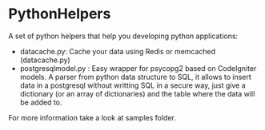 PythonHelpers
=============

A set of python helpers that help you developing python applications:

- datacache.py: Cache your data using Redis or memcached (datacache.py)
- postgresqlmodel.py : Easy wrapper for psycopg2 based on CodeIgniter models. A parser from python data structure to SQL, it allows to insert data in a postgresql without writting SQL in a secure way, just give a dictionary (or an array of dictionaries) and the table where the data will be added to.

For more information take a look at samples folder.


